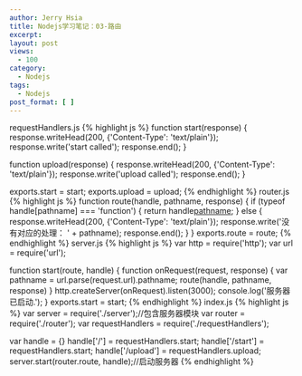 ```yaml
---
author: Jerry Hsia
title: Nodejs学习笔记：03-路由
excerpt:
layout: post
views:
  - 100
category:
  - Nodejs
tags:
  - Nodejs
post_format: [ ]
---
```

requestHandlers.js
{% highlight js %}
function start(response) {
    response.writeHead(200, {'Content-Type': 'text/plain'});
    response.write('start called');
    response.end();
}

function upload(response) {
    response.writeHead(200, {'Content-Type': 'text/plain'});
    response.write('upload called');
    response.end();
}

exports.start = start;
exports.upload = upload;
{% endhighlight %}
router.js
{% highlight js %}
function route(handle, pathname, response) {
    if (typeof handle[pathname] === 'function') {
        return handle[pathname](response);
    } else {
        response.writeHead(200, {'Content-Type': 'text/plain'});
        response.write('没有对应的处理： ' + pathname);
        response.end();
    }
}
exports.route = route;
{% endhighlight %}
server.js
{% highlight js %}
var http = require('http');
var url = require('url');

function start(route, handle) {
    function onRequest(request, response) {
        var pathname = url.parse(request.url).pathname;
        route(handle, pathname, response)
    }
    http.createServer(onRequest).listen(3000);
    console.log('服务器已启动.');
}
exports.start = start;
{% endhighlight %}
index.js
{% highlight js %}
var server = require('./server');//包含服务器模块
var router = require('./router');
var requestHandlers = require('./requestHandlers');

var handle = {}
handle['/'] = requestHandlers.start;
handle['/start'] = requestHandlers.start;
handle['/upload'] = requestHandlers.upload;
server.start(router.route, handle);//启动服务器
{% endhighlight %}
